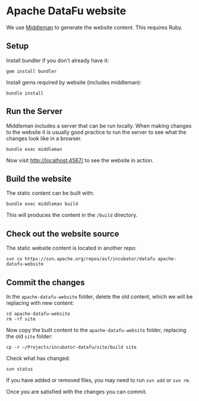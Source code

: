 # Apache DataFu website

We use [Middleman](http://middlemanapp.com/) to generate the website content. This requires Ruby.

## Setup

Install bundler if you don't already have it:

    gem install bundler

Install gems required by website (includes middleman):

    bundle install

## Run the Server

Middleman includes a server that can be run locally.  When making changes to the website
it is usually good practice to run the server to see what the changes look like in a
browser.

    bundle exec middleman

Now visit [http://localhost:4567/](http://localhost:4567/) to see the website in action.

## Build the website

The static content can be built with:

    bundle exec middleman build

This will produces the content in the `/build` directory.

## Check out the website source

The static website content is located in another repo:

    svn co https://svn.apache.org/repos/asf/incubator/datafu apache-datafu-website

## Commit the changes

In the `apache-datafu-website` folder, delete the old content, which we will be replacing
with new content:

    cd apache-datafu-website
    rm -rf site

Now copy the built content to the `apache-datafu-website` folder, replacing the old `site` folder:

    cp -r ~/Projects/incubator-datafu/site/build site

Check what has changed:

    svn status

If you have added or removed files, you may need to run `svn add` or `svn rm`.

Once you are satisfied with the changes you can commit.
